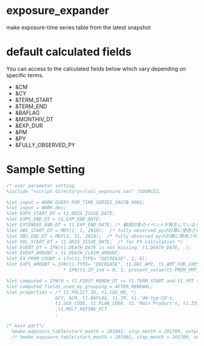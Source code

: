 exposure_expander
===============
make exposure-time series table from the latest snapshot

# default calculated fields
You can access to the calculated fields below which vary depending on specific terms.
* &CM
* &CY
* &TERM_START
* &TERM_END
* &BAFLAG
* &MONTHIV_DT
* &EXP_DUR
* &PM
* &PY
* &FULLY_OBSERVED_PY

# Sample Setting
```SQL
/* user parameter setting
%include "<script directory>/calc_exposure.sas" /SOURCE2;

%let input = WORK.QUERY_FOR_TIME_SERIES_SAS7B_0001;
%let input = WORK.dev;
%let EXPS_START_DT = t1.ORIG_ISSUE_DATE;
%let EXPS_END_DT = t1.EXP_END_DATE;
%let EXTENDED_END_DT = t1.EXP_END_DATE; /* 観測対象のイベントが発生しているデータの観測期間単位の後ろまで伸ばした日 */
%let OBS_START_DT = MDY(1, 1, 2010);  /* fully observed pyの計算に使用される*/
%let OBS_END_DT = MDY(3, 31, 2018);  /* fully observed pyの計算に使用される*/
%let POL_START_DT = t1.ORIG_ISSUE_DATE;  /* for PY calculation */
%let EVENT_DT = IFN(t1.DEATH_DATE is not missing, t1.DEATH_DATE, .);
%let EVENT_AMOUNT = t1.DEATH_CLAIM_AMOUNT;
%let EX_FROM_COUNT = ifn(t1.TYPE= "DECREASE", 1, 0);
%let EXPS_AMOUNT = IFN(t1.TYPE= "DECREASE", t1.DEC_AMT, t1.AMT_FOR_EXPS)
                     * IFN(t1.IP_ind = 0, 1, present_value(t1.PREM_PMT_PERIOD*12 -  passedTime("month", &POL_START_DT, &TERM_START), IFN(t1.'Main Product'n = "UL", 5, 2), 0.0185, 0.01));

%let computed = IFN(0 < t1.FIRST_RENEW_DT <= t1.TERM_START and t1.YRT = 0, 1, 0) AS AFTER_RENEWAL;
%let computed_fields_used_by_grouping = AFTER_RENEWAL;
%let properties = /* t1.POLICY_ID, t1.COV_NO, */
                  &CY, &CM, t1.BAFLAG, t1.IM, t1.'UW-typ-CD'n,
                  t1.SEX_CODE, t1.PLAN_CODE, t1.'Main Product'n, t1.ISSUE_AGE, t1.CHANNEL_CODE, t1.PREM_PMT_PERIOD, t1.PLAN_TERM, t1.ORIG_TERM, t1.COV_TERM
                  ,t1.MULT_RATING_FCT
                  ;

/* main part*/
  %make_exposure_table(start_month = 201001, stop_month = 201709, output=WORK.EXP_MONTHLY)
  /* %make_exposure_table(start_month = 201001, stop_month = 201709, output=WORK.EXP_YEARLY, span=yearly) */
```
